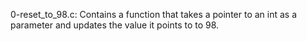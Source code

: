 0-reset_to_98.c: Contains a function that takes a pointer to an int as a parameter and updates the value it points to to 98.

